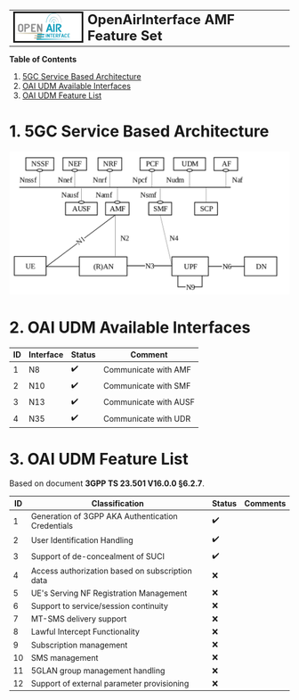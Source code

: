 <table style="border-collapse: collapse; border: none;">
  <tr style="border-collapse: collapse; border: none;">
    <td style="border-collapse: collapse; border: none;">
      <a href="http://www.openairinterface.org/">
         <img src="./images/oai_final_logo.png" alt="" border=3 height=50 width=150>
         </img>
      </a>
    </td>
    <td style="border-collapse: collapse; border: none; vertical-align: center;">
      <b><font size = "5">OpenAirInterface AMF Feature Set</font></b>
    </td>
  </tr>
</table>

**Table of Contents**

1. [5GC Service Based Architecture](#1-5gc-service-based-architecture)
2. [OAI UDM Available Interfaces](#2-oai-udm-available-interfaces)
3. [OAI UDM Feature List](#3-oai-udm-feature-list)

# 1. 5GC Service Based Architecture #

![5GC SBA](./images/5gc_sba.png)

# 2. OAI UDM Available Interfaces #

| **ID** | **Interface** | **Status**         | **Comment**               |
| ------ | ------------- | ------------------ | ------------------------- |
| 1      | N8            | :heavy_check_mark: | Communicate with AMF      |
| 2      | N10           | :heavy_check_mark: | Communicate with SMF      |
| 3      | N13           | :heavy_check_mark: | Communicate with AUSF     |
| 4      | N35           | :heavy_check_mark: | Communicate with UDR      |

# 3. OAI UDM Feature List #

Based on document **3GPP TS 23.501 V16.0.0 §6.2.7**.

| **ID** | **Classification**                                      | **Status**         | **Comments**  |
| ------ | ------------------------------------------------------- | ------------------ |---------------|
| 1      | Generation of 3GPP AKA Authentication Credentials       | :heavy_check_mark: |               |
| 2      | User Identification Handling                            | :heavy_check_mark: |               |
| 3      | Support of de-concealment of SUCI                       | :heavy_check_mark: |               |
| 4      | Access authorization based on subscription data         | :x:                |               |
| 5      | UE's Serving NF Registration Management                 | :x:                |               |
| 6      | Support to service/session continuity                   | :x:                |               |
| 7      | MT-SMS delivery support                                 | :x:                |               |
| 8      | Lawful Intercept Functionality                          | :x:                |               |
| 9      | Subscription management                                 | :x:                |               |
| 10     | SMS management                                          | :x:                |               |
| 11     | 5GLAN group management handling                         | :x:                |               |
| 12     | Support of external parameter provisioning              | :x:                |               |      